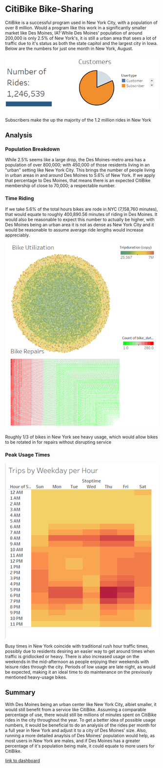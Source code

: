 # CitiBike Bike-Sharing

CitiBike is a successful program used in New York City, with a population of over 8 million. Would a program like this work in a significantly smaller market like Des Moines, IA? While Des Moines' population of around 200,000 is only 2.5% of New York's, it is still a urban area that sees a lot of traffic due to it's status as both the state capitol and the largest city in Iowa. Below are the numbers for just one month in New York, August. 

![rideshare numbers](https://github.com/BPeaver/bikesharing/blob/main/ridehsare%20numbers.png)

Subscribers make the up the majority of the 1.2 million rides in New York

## Analysis
### Population Breakdown

While 2.5% seems like a large drop, the Des Moines-metro area has a population of over 800,000; with 450,000 of those residents living in an "urban" setting like New York City. This brings the number of people living in urban areas in and around Des Moines to 5.6% of New York. If we apply that percentage to Des Moines, that means there is an expected CitiBike membership of close to 70,000; a respectable number.

### Time Riding

If we take 5.6% of the total hours bikes are rode in NYC (7,158,760 minutes), that would equate to roughly 400,890.56 minutes of riding in Des Moines. It would also be reasonable to expect this number to actually be higher, with Des Moines being an urban area it is not as dense as New York City and it would be reasonable to assume average ride lengths would increase appreciably. 

![bike repair needs](https://github.com/BPeaver/bikesharing/blob/main/bike%20repair%20needs.png)

Roughly 1/3 of bikes in New York see heavy usage, which would allow bikes to be rotated in for repairs without disrupting service

### Peak Usage Times

![busy times](https://github.com/BPeaver/bikesharing/blob/main/busy%20times.png)

Busy times in New York coincide with traditional rush hour traffic times, possibly due to residents desiring an easier way to get around times when traffic is gridlocked or heavy. There is also increased usage on the weekends in the mid-afternoon as people enjoying their weekends with leisure rides through the city. Periods of  low usage are late night, as would be expected, making it an ideal time to do maintenance on the previously mentioned heavy-usage bikes. 

## Summary

With Des Moines being an urban center like New York City, albiet smaller, it would still benefit from a service like CitiBike. Assuming a comparable percentage of use, there would still be millions of minutes spent on CitiBike rides in the city throughout the year. To get a better idea of possible usage numbers, it would be beneficial to do an analysis of the rides per month for a full year in New York and adjust it to a city of Des Moines' size. Also, running a more detailed anaylsis of Des Moines' population would help, as most users in New York are males, and if Des Moines has a greater percentage of it's population being male, it could equate to more users for CitiBike. 

[link to dashboard](https://public.tableau.com/app/profile/brian.peaver/viz/FullCitiBikeAnalysis/CitiBikeAnalysis?publish=yes)
